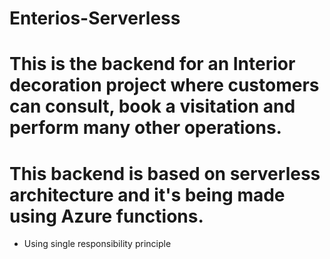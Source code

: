 # Enterios-Serverless

# This is the backend for an Interior decoration project where customers can consult, book a visitation and perform many other operations.
# This backend is based on serverless architecture and it's being made using Azure functions.
- Using single responsibility principle
